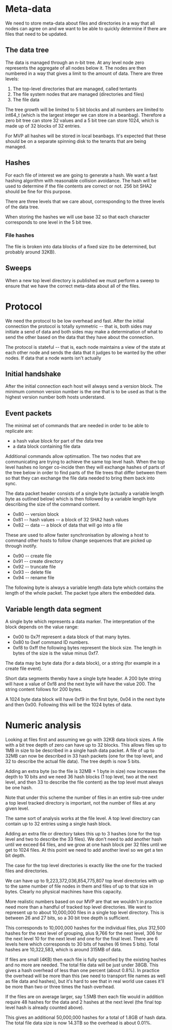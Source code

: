# Meta-data #

We need to store meta-data about files and directories in a way that all nodes can agree on and we want to be able to quickly determine if there are files that need to be updated.

## The data tree ##

The data is managed through an n-bit tree. At any level node zero represents the aggregate of all nodes below it. The nodes are then numbered in a way that gives a limit to the amount of data. There are three levels:

1. The top-level directories that are managed, called tentants
2. The file system nodes that are managed (directories and files)
3. The file data

The tree growth will be limited to 5 bit blocks and all numbers are limited to int64_t (which is the largest integer we can store in a beanbag). Therefore a zero bit tree can store 32 values and a 5 bit tree can store 1024, which is made up of 32 blocks of 32 entries.

For MVP all hashes will be stored in local beanbags. It's expected that these should be on a separate spinning disk to the tenants that are being managed.

## Hashes ##

For each file of interest we are going to generate a hash. We want a fast hashing algorithm with reasonable collision avoidance. The hash will be used to determine if the file contents are correct or not. 256 bit SHA2 should be fine for this purpose.

There are three levels that we care about, corresponding to the three levels of the data tree.

When storing the hashes we will use base 32 so that each character corresponds to one level in the 5 bit tree.

### File hashes ###

The file is broken into data blocks of a fixed size (to be determined, but probably around 32KB).


## Sweeps ##

When a new top level directory is published we must perform a sweep to ensure that we have the correct meta-data about all of the files.


# Protocol #

We need the protocol to be low overhead and fast. After the initial connection the protocol is totally symmetric -- that is, both sides may initiate a send of data and both sides may make a determination of what to send the other based on the data that they have about the connection.

The protocol is stateful -- that is, each node maintains a view of the state at each other node and sends the data that it judges to be wanted by the other nodes. If data that a node wants isn't actually 

## Initial handshake ##

After the initial connection each host will always send a version block. The minimum common version number is the one that is to be used as that is the highest version number both hosts understand.


## Event packets ##

The minimal set of commands that are needed in order to be able to replicate are:

* a hash value block for part of the data tree
* a data block containing file data

Additional commands allow optimsation. The two nodes that are communicating are trying to achieve the same top level hash. When the top level hashes no longer co-incide then they will exchange hashes of parts of the tree below in order to find parts of the file trees that differ between them so that they can exchange the file data needed to bring them back into sync.

The data packet header consists of a single byte (actually a variable length byte as outlined below) which is then followed by a variable length byte describing the size of the command content.

* 0x80 -- version block
* 0x81 -- hash values -- a block of 32 SHA2 hash values
* 0x82 -- data -- a block of data that will go into a file

These are used to allow faster synchronisation by allowing a host to command other hosts to follow change sequences that are picked up through inotify.

* 0x90 -- create file
* 0x91 -- create directory
* 0x92 -- truncate file
* 0x93 -- delete file
* 0x94 -- rename file

The following byte is always a variable length data byte which contains the length of the whole packet. The packet type alters the embedded data.


## Variable length data segment ##

A single byte which represents a data marker. The interpretation of the block depends on the value range:

* 0x00 to 0x7f represent a data block of that many bytes.
* 0x80 to 0xef command ID numbers.
* 0xf8 to 0xff the following bytes represent the block size. The length in bytes of the size is the value minus 0xf7.

The data may be byte data (for a data block), or a string (for example in a create file event).

Short data segments thereby have a single byte header. A 200 byte string will have a value of 0xf8 and the next byte will have the value 200. The string content follows for 200 bytes.

A 1024 byte data block will have 0xf9 in the first byte, 0x04 in the next byte and then 0x00. Following this will be the 1024 bytes of data.


# Numeric analysis #

Looking at files first and assuming we go with 32KB data block sizes. A file with a bit tree depth of zero can have up to 32 blocks. This allows files up to 1MB in size to be described in a single hash data packet. A file of up to 32MB can now be described in 33 hash packets (one for the top level, and 32 to describe the actual file data). The tree depth is now 5 bits.

Adding an extra byte (so the file is 32MB + 1 byte in size) now increases the depth to 10 bits and we need 36 hash blocks (1 top level, two at the next level, and then 33 to describe the file content) as the top level must always be one hash.

Note that under this scheme the number of files in an entire sub-tree under a top level tracked directory is important, not the number of files at any given level.

The same sort of analysis works at the file level. A top level directory can contain up to 32 entries using a single hash block.

Adding an extra file or directory takes this up to 3 hashes (one for the top level and two to describe the 33 files). We don't need to add another hash until we exceed 64 files, and we grow at one hash block per 32 files until we get to 1024 files. At this point we need to add another level so we get a ten bit depth.

The case for the top level directories is exactly like the one for the tracked files and directories.

We can have up to 9,223,372,036,854,775,807 top level directories with up to the same number of file nodes in them and files of up to that size in bytes. Clearly no physical machines have this capacity.

More realistic numbers based on our MVP are that we wouldn't in practice need more than a handful of tracked top level directories. We want to represent up to about 10,000,000 files in a single top level directory. This is between 26 and 27 bits, so a 30 bit tree depth is sufficient.

This corresponds to 10,000,000 hashes for the individual files, plus 312,500 hashes for the next level of grouping, plus 9,766 for the next level, 306 for the next level 10 for the next level and one for the final level. There are 6 levels here which corresponds to 30 bits of hashes (6 times 5 bits). Total hashes are 10,322,583, which is around 315MB of data.

If files are small (4KB) then each file is fully specified by the existing hashes and no more are needed.  The total file data will be just under 38GB. This gives a hash overhead of less than one percent (about 0.8%). In practice the overhead will be more than this (we need to transport file names as well as file data and hashes), but it's hard to see that in real world use cases it'll be more than two or three times the hash overhead.

If the files are on average larger, say 1.5MB then each file would in addition require 48 hashes for the data and 2 hashes at the next level (the final top level hash is already counted above).

This gives an additional 50,000,000 hashes for a total of 1.8GB of hash data. The total file data size is now 14.3TB so the overhead is about 0.01%.